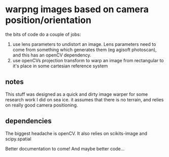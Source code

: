 # warpng images based on camera position/orientation

the bits of code do a couple of jobs:

1. use lens parameters to undistort an image. Lens parameters need to come from something which generates them (eg agisoft photoscan), and this has an openCV dependency.
2. use openCVs projection transform to warp an image from rectangular to it's place in some cartesian reference system

## notes

This stuff was designed as a quick and dirty image warper for some research work I did on sea ice. it assumes that there is no terrain, and relies on really good camera positioning.

## dependencies

The biggest headache is openCV.
It also relies on scikits-image and scipy.spatial

Better documentation to come! And maybe better code...
